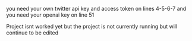 
you need your own twitter api key and access token on lines 4-5-6-7 and 
you need your openai key on line 51

Project isnt worked yet but the project is not currently running but will continue to be edited
